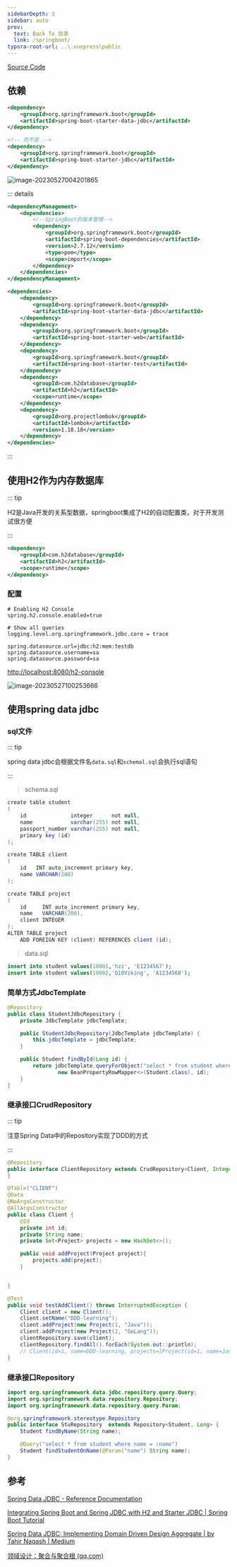 ```yaml
---
sidebarDepth: 3
sidebar: auto
prev:
  text: Back To 目录
  link: /springboot/
typora-root-url: ..\.vuepress\public
---
```




[Source Code](https://github.com/Q10Viking/learncode/tree/main/springboot/spring-data-jdbc-with-h2)

## 依赖

```xml
<dependency>
    <groupId>org.springframework.boot</groupId>
    <artifactId>spring-boot-starter-data-jdbc</artifactId>
</dependency>

<!-- 而不是 -->
<dependency>
    <groupId>org.springframework.boot</groupId>
    <artifactId>spring-boot-starter-jdbc</artifactId>
</dependency>
```

![image-20230527004201865](/images/ddd/image-20230527004201865.png)



::: details

```xml
<dependencyManagement>
    <dependencies>
        <!--SpringBoot的版本管理-->
        <dependency>
            <groupId>org.springframework.boot</groupId>
            <artifactId>spring-boot-dependencies</artifactId>
            <version>2.7.12</version>
            <type>pom</type>
            <scope>import</scope>
        </dependency>
    </dependencies>
</dependencyManagement>

<dependencies>
    <dependency>
        <groupId>org.springframework.boot</groupId>
        <artifactId>spring-boot-starter-data-jdbc</artifactId>
    </dependency>
    <dependency>
        <groupId>org.springframework.boot</groupId>
        <artifactId>spring-boot-starter-web</artifactId>
    </dependency>
    <dependency>
        <groupId>org.springframework.boot</groupId>
        <artifactId>spring-boot-starter-test</artifactId>
    </dependency>
    <dependency>
        <groupId>com.h2database</groupId>
        <artifactId>h2</artifactId>
        <scope>runtime</scope>
    </dependency>
    <dependency>
        <groupId>org.projectlombok</groupId>
        <artifactId>lombok</artifactId>
        <version>1.18.18</version>
    </dependency>
</dependencies>
```

:::

## 使用H2作为内存数据库

::: tip

H2是Java开发的关系型数据，springboot集成了H2的自动配置类，对于开发测试很方便

:::

```xml
<dependency>
    <groupId>com.h2database</groupId>
    <artifactId>h2</artifactId>
    <scope>runtime</scope>
</dependency>
```



### 配置

```properties
# Enabling H2 Console
spring.h2.console.enabled=true

# Show all queries
logging.level.org.springframework.jdbc.core = trace

spring.datasource.url=jdbc:h2:mem:testdb
spring.datasource.username=sa
spring.datasource.password=sa
```



[http://localhost:8080/h2-console](http://localhost:8080/h2-console)

![image-20230527100253666](/images/ddd/image-20230527100253666.png)





## 使用spring data jdbc



### sql文件

::: tip

spring data jdbc会根据文件名`data.sql`和`schemal.sql`会执行sql语句

:::



> schema.sql

```java
create table student
(
    id              integer      not null,
    name            varchar(255) not null,
    passport_number varchar(255) not null,
    primary key (id)
);

create TABLE client
(
    id   INT auto_increment primary key,
    name VARCHAR(200)
);

create TABLE project
(
    id     INT auto_increment primary key,
    name   VARCHAR(200),
    client INTEGER
);
ALTER TABLE project
    ADD FOREIGN KEY (client) REFERENCES client (id);

```



> data.sql

```sql
insert into student values(10001,'hzz', 'E1234567');
insert into student values(10002,'Q10Viking', 'A1234568');
```



### 简单方式JdbcTemplate

```java
@Repository
public class StudentJdbcRepository {
    private JdbcTemplate jdbcTemplate;

    public StudentJdbcRepository(JdbcTemplate jdbcTemplate) {
        this.jdbcTemplate = jdbcTemplate;
    }

    public Student findById(Long id) {
        return jdbcTemplate.queryForObject("select * from student where id=?",
                new BeanPropertyRowMapper<>(Student.class), id);
    }
}
```



### 继承接口CrudRepository

::: tip

注意Spring Data中的Repository实现了DDD的方式

:::

```java
@Repository
public interface ClientRepository extends CrudRepository<Client, Integer> {
}
```

```java
@Table("CLIENT")
@Data
@NoArgsConstructor
@AllArgsConstructor
public class Client {
    @Id
    private int id;
    private String name;
    private Set<Project> projects = new HashSet<>();

    public void addProject(Project project){
        projects.add(project);
    }


}
```

```java
@Test
public void testAddClient() throws InterruptedException {
    Client client = new Client();
    client.setName("DDD-learning");
    client.addProject(new Project(1, "Java"));
    client.addProject(new Project(2, "GoLang"));
    clientRepository.save(client);
    clientRepository.findAll().forEach(System.out::println);
    // Client(id=1, name=DDD-learning, projects=[Project(id=1, name=Java), Project(id=2, name=GoLang)])
}
```



### 继承接口Repository

```java
import org.springframework.data.jdbc.repository.query.Query;
import org.springframework.data.repository.Repository;
import org.springframework.data.repository.query.Param;

@org.springframework.stereotype.Repository
public interface StuRepository  extends Repository<Student, Long> {
    Student findByName(String name);

    @Query("select * from student where name = :name")
    Student findStudentOnName(@Param("name") String name);
}
```



## 参考

[Spring Data JDBC - Reference Documentation](https://docs.spring.io/spring-data/jdbc/docs/current/reference/html/#jdbc.repositories)

[Integrating Spring Boot and Spring JDBC with H2 and Starter JDBC | Spring Boot Tutorial](https://www.springboottutorial.com/spring-boot-and-spring-jdbc-with-h2)

[Spring Data JDBC: Implementing Domain Driven Design Aggregate | by Tahir Naqash | Medium](https://medium.com/@techphile/spring-data-jdbc-implementing-domain-driven-design-aggregate-4d6bac13c728)

[领域设计：聚合与聚合根 (qq.com)](https://mp.weixin.qq.com/s?__biz=MzA4MjQ1ODIzMA==&mid=504716494&idx=1&sn=5e1616b133730e9b8c4e6008bad06947&chksm=04649fd7331316c16fac4e20b63396c766ffb7b6e81b3193cfa91f129deb971ecfce88afc78c#rd)
